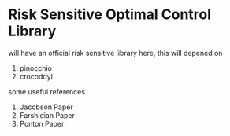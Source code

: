 
# Risk Sensitive Optimal Control Library
will have an official risk sensitive library here, this will depened on

1. pinocchio
2. crocoddyl


some useful references 

1. Jacobson Paper 
2. Farshidian Paper 
3. Ponton Paper
